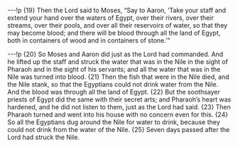---!p
{19} Then the Lord said to Moses, “Say to Aaron, ‘Take your staff and extend your hand over the waters of Egypt, over their rivers, over their streams, over their pools, and over all their reservoirs of water, so that they may become blood; and there will be blood through all the land of Egypt, both in containers of wood and in containers of stone.’”

---!p
{20} So Moses and Aaron did just as the Lord had commanded. And he lifted up the staff and struck the water that was in the Nile in the sight of Pharaoh and in the sight of his servants; and all the water that was in the Nile was turned into blood. {21} Then the fish that were in the Nile died, and the Nile stank, so that the Egyptians could not drink water from the Nile. And the blood was through all the land of Egypt. {22} But the soothsayer priests of Egypt did the same with their secret arts; and Pharaoh’s heart was hardened, and he did not listen to them, just as the Lord had said. {23} Then Pharaoh turned and went into his house with no concern even for this. {24} So all the Egyptians dug around the Nile for water to drink, because they could not drink from the water of the Nile. {25} Seven days passed after the Lord had struck the Nile.